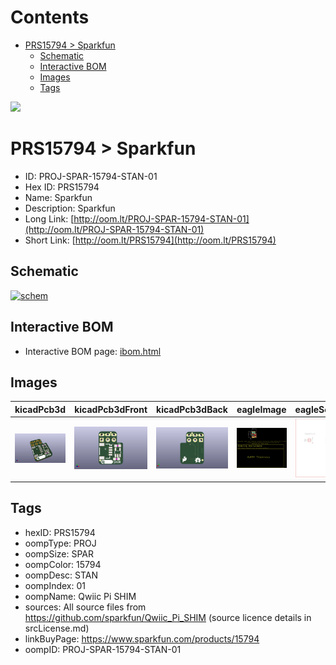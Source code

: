



Contents
========

* [PRS15794 > Sparkfun](#prs15794--sparkfun)
	* [Schematic](#schematic)
	* [Interactive BOM](#interactive-bom)
	* [Images](#images)
	* [Tags](#tags)
  
![][im]
# PRS15794 > Sparkfun

- ID: PROJ-SPAR-15794-STAN-01
- Hex ID: PRS15794
- Name: Sparkfun
- Description: Sparkfun
- Long Link: [http://oom.lt/PROJ-SPAR-15794-STAN-01](http://oom.lt/PROJ-SPAR-15794-STAN-01)
- Short Link: [http://oom.lt/PRS15794](http://oom.lt/PRS15794)

## Schematic
  
[![schem](eagleSchemImage.png)](eagleSchemImage.png)
## Interactive BOM

- Interactive BOM page: [ibom.html](https://htmlpreview.github.io/?https://github.com/oomlout/oomlout_OOMP_projects/blob/main/PROJ-SPAR-15794-STAN-01/kicad/bom/ibom.html)

## Images
  
  

|kicadPcb3d|kicadPcb3dFront|kicadPcb3dBack|eagleImage|eagleSchemImage|
| :---: | :---: | :---: | :---: | :---: |
|[![kicadPcb3d](kicadPcb3d_140.png)](kicadPcb3d.png)|[![kicadPcb3dFront](kicadPcb3dFront_140.png)](kicadPcb3dFront.png)|[![kicadPcb3dBack](kicadPcb3dBack_140.png)](kicadPcb3dBack.png)|[![eagleImage](eagleImage_140.png)](eagleImage.png)|[![eagleSchemImage](eagleSchemImage_140.png)](eagleSchemImage.png)|

## Tags

- hexID: PRS15794
- oompType: PROJ
- oompSize: SPAR
- oompColor: 15794
- oompDesc: STAN
- oompIndex: 01
- oompName: Qwiic Pi SHIM
- sources: All source files from https://github.com/sparkfun/Qwiic_Pi_SHIM (source licence details in srcLicense.md)
- linkBuyPage: https://www.sparkfun.com/products/15794
- oompID: PROJ-SPAR-15794-STAN-01



[im]: kicadPcb3d_450.png
